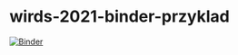 # wirds-2021-binder-przyklad


[![Binder](https://mybinder.org/badge_logo.svg)](https://mybinder.org/v2/gh/Alimak1010/wirds-2021-binder-przyklad/main)
